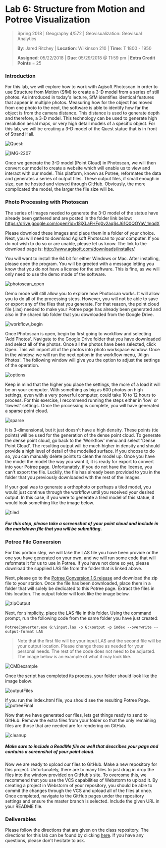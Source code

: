 # Lab 6: Structure from Motion and Potree Visualization

> Spring 2018 | Geography 4/572 | Geovisualization: Geovisual Analytics
>
> **By**: Jared Ritchey | **Location**: Wilkinson 210 | **Time**: T 1800 - 1950
>
> **Assigned**: 05/22/2018 | **Due**: 05/29/2018 @ 11:59 pm | **Extra Credit Points** = 25



### Introduction

For this lab, we will explore how to work with Agisoft Photoscan in order to use Structure from Motion (SfM) to create a 3-D model from a series of still photos. As introduced in today's lecture, SfM identifies identical features that appear in multiple photos. Measuring how for the object has moved from one photo to the next, the software is able to identify how far the object is from the camera distance. This distance is used to generate depth and therefore, a 3-D model. This technology can be used to generate high resolution aerial maps, or very high detail models of a specific object. For this lab, we will be creating a 3-D model of the Quest statue that is in front of Strand Hall.

![Quest: ](img/IMG-2206.JPG)

![IMG-2207](img/IMG-2207.JPG)



Once we generate the 3-D model (Point Cloud) in Photoscan, we will then convert our model to create a website which will enable us to view and interact with our model. This platform, known as Potree, reformates the data and generates a series of output files. These output files, if small enough in size, can be hosted and viewed through GitHub. Obviously, the more complicated the model, the larger the file size will be. 



### Photo Processing with Photoscan

The series of images needed to generate the 3-D model of the statue have already been gathered and are posted in the folder link below: https://drive.google.com/open?id=18jXLaFHFg0y2aqSsJ61Q0QOYaV_1nqdX

Please download these images and place them in a folder of your choice. Next, you will need to download Agisoft Photoscan to your computer. If you do not wish to do so or are unable, please let us know. The link to the download page is: http://www.agisoft.com/downloads/installer/

You will want to install the 64 bit for either Windows or Mac. After installing, please open the program. You will be greeted with a message letting you know that you do not have a license for the software. This is fine, as we will only need to use the demo mode of the software.

![photoscan_open](img/photoscan_open.JPG) 

Demo mode will still allow you to explore how Photoscan works. It will allow you to do all of the processing steps. However, you will not be able to save or export any of the files that you generate. For that reason, the point cloud file (.las) needed to make your Potree page has already been generated and also in the shared lab folder that you downloaded from the Google Drive.

![workflow_begin](img/workflow_begin.JPG)

Once Photoscan is open, begin by first going to workflow and selecting 'Add Photos'. Navigate to the Google Drive folder that you have downloaded and select all of the photos. Once all the photos have been selected, click Open. This will import all of the photos into photo workspace window. Once in the window, we will run the next option in the workflow menu, 'Align Photos'. The following window will give you the option to adjust the settings of the operation. 

![options](img/options.JPG)

Keep in mind that the higher you place the settings, the more of a load it will be on your computer. With something as big as 600 photos on high settings, even with a very powerful computer, could take 10 to 12 hours to process. For this exercise, I recommend running the steps either in 'low' or 'lowest' settings. Once the processing is complete, you will have generated a sparse point cloud. 

![sparse](img/sparse.JPG)

It is 3-dimensional, but it just doesn't have a high density. These points (tie points) will be used for the generation of the dense point cloud. To generate the dense point cloud, go back to the 'Workflow' menu and select 'Dense Point Cloud'. The resulting output will be much higher in density and should provide a high level of detail of the modelled surface. If you choose to do so, you can manually delete points to clean the model up. Once you have the model the model the way you want it, it is ready for export to convert into your Potree page. Unfortunately, if you do not have the license, you can't export the file. Luckily, the file has already been provided to you in the folder that you previously downloaded with the rest of the images.

If your goal was to generate a orthophoto or perhaps a tiled model, you would just continue through the workflow until you received your desired output. In this case, if you were to generate a tiled model of this statue, it would look something like the image below.

![tiled](img/tiled.JPG)

##### For this step, please take a screenshot of your point cloud and include in the markdown file that you will be submitting.



### Potree File Conversion

For this portion step, we will take the LAS file you have been provide or the one you have generated on your own, and we will run some code that will reformate it for us to use in Potree. If you have not done so yet, please download the supplied LAS file from the folder that is linked above. 



Next, please go to the [Potree Conversion 1.6 release](https://github.com/potree/PotreeConverter/releases/tag/1.6) and download the zip file to your station. Once the file has been downloaded, place them in a folder that will solely be dedicated to this Potree page. Extract the files in this location. The output folder will look like the image below.

![zipOutput](img/zipOutput.JPG) 

Next, for simplicity, place the LAS file in this folder. Using the command prompt, run the following code from the same folder you have just created:

`PotreeConverter.exe G:\input.las -o G:\output -p index --overwrite --output-format LAS`

> Note that the first file will be your input LAS and the second file will be your output location. Please change these as needed for your personal needs. The rest of the code does not need to be adjusted. The image below is an example of what it may look like.

![CMDexample](img/CMDexample.JPG)



Once the script has completed its process, your folder should look like the image below:

![outputFiles](img/outputFiles.JPG)



If you run the index.html file, you should see the resulting Potree Page.![potreeFinal](img/potreeFinal.JPG)



Now that we have generated our files, lets get things ready to send to GitHub. Remove the extra files from your folder so that the only remaining files are those that are needed are for rendering on GitHub. 

![cleanup](img/cleanup.JPG) 

##### Make sure to include a ReadMe file as well that describes your page and contains a screenshot of your point cloud. 



Now we are ready to upload our files to GitHub. Make a new repository for this project. Unfortunately, there are to many files to just drag in drop the files into the window provided on GitHub's site. To overcome this, we recommend that you use the VCS capabilities of Webstorm to upload it. By creating a project in Webstorm of your repository, you should be able to commit the changes through the VCS and upload all of the files at once. Once completed, navigate to the GitHub pages under the repository settings and ensure the master branch is selected. Include the given URL in your README file.



### Deliverables

Please follow the directions that are given on the class repository. The directions for this lab can be found by clicking [here](http://geoviz.ceoas.oregonstate.edu/geog4572/labs/lab06/). If you have any questions, please don't hesitate to ask. 



